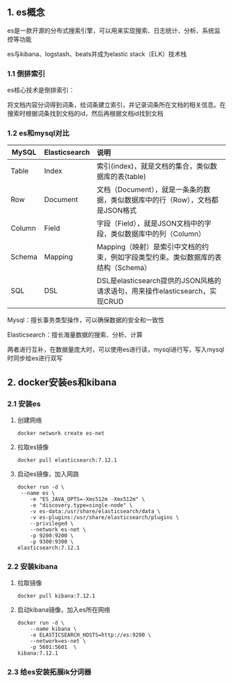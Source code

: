 ## 1. es概念

es是一款开源的分布式搜索引擎，可以用来实现搜索、日志统计、分析、系统监控等功能

es与kibana、logstash、beats并成为elastic stack（ELK）技术栈

### 1.1 倒排索引

es核心技术是倒排索引：

将文档内容分词得到词条，给词条建立索引，并记录词条所在文档的相关信息。在搜索时根据词条找到文档的id，然后再根据文档id找到文档

### 1.2 es和mysql对比

| **MySQL** | **Elasticsearch** | **说明**                                                     |
| --------- | ----------------- | :----------------------------------------------------------- |
| Table     | Index             | 索引(index)，就是文档的集合，类似数据库的表(table)           |
| Row       | Document          | 文档（Document），就是一条条的数据，类似数据库中的行（Row），文档都是JSON格式 |
| Column    | Field             | 字段（Field），就是JSON文档中的字段，类似数据库中的列（Column） |
| Schema    | Mapping           | Mapping（映射）是索引中文档的约束，例如字段类型约束。类似数据库的表结构（Schema） |
| SQL       | DSL               | DSL是elasticsearch提供的JSON风格的请求语句，用来操作elasticsearch，实现CRUD |

Mysql：擅长事务类型操作，可以确保数据的安全和一致性

Elasticsearch：擅长海量数据的搜索、分析、计算

两者进行互补，在数据量庞大时，可以使用es进行读，mysql进行写，写入mysql时同步给es进行双写

## 2. docker安装es和kibana

### 2.1 安装es

1. 创建网络

   ```
   docker network create es-net
   ```

2. 拉取es镜像

   ```
   docker pull elasticsearch:7.12.1
   ```

3. 启动es镜像，加入网路

   ```
   docker run -d \
   	--name es \
       -e "ES_JAVA_OPTS=-Xms512m -Xmx512m" \
       -e "discovery.type=single-node" \
       -v es-data:/usr/share/elasticsearch/data \
       -v es-plugins:/usr/share/elasticsearch/plugins \
       --privileged \
       --network es-net \
       -p 9200:9200 \
       -p 9300:9300 \
   elasticsearch:7.12.1
   ```

### 2.2 安装kibana

1. 拉取镜像

   ```
   docker pull kibana:7.12.1
   ```

2. 启动kibana镜像，加入es所在网络

   ```
   docker run -d \
       --name kibana \
       -e ELASTICSEARCH_HOSTS=http://es:9200 \
       --network=es-net \
       -p 5601:5601  \
   kibana:7.12.1
   ```

### 2.3 给es安装拓展ik分词器

